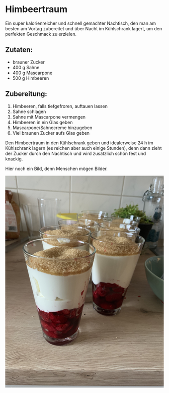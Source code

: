 # Himbeertraum

Ein super kalorienreicher und schnell gemachter Nachtisch, den man am besten am Vortag zubereitet und über Nacht im Kühlschrank lagert, um den perfekten Geschmack zu erzielen. 

## Zutaten:
- brauner Zucker
- 400 g Sahne
- 400 g Mascarpone 
- 500 g Himbeeren 

## Zubereitung:
1. Himbeeren, falls tiefgefroren, auftauen lassen
2. Sahne schlagen 
3. Sahne mit Mascarpone vermengen 
4. Himbeeren in ein Glas geben
5. Mascarpone/Sahnecreme hinzugeben
6. Viel braunen Zucker aufs Glas geben 

Den Himbeertraum in den Kühlschrank geben und idealerweise 24 h im Kühlschrank lagern (es reichen aber auch einige Stunden), denn dann zieht der Zucker durch den Nachtisch und wird zusätzlich schön fest und knackig.

Hier noch ein Bild, denn Menschen mögen Bilder.

![Himbeertraum](images/himbeertraum.jpg "Himbeertraum")

